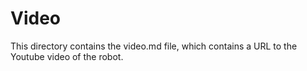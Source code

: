 # Video

This directory contains the video.md file, which contains a URL to the Youtube video of the robot. 